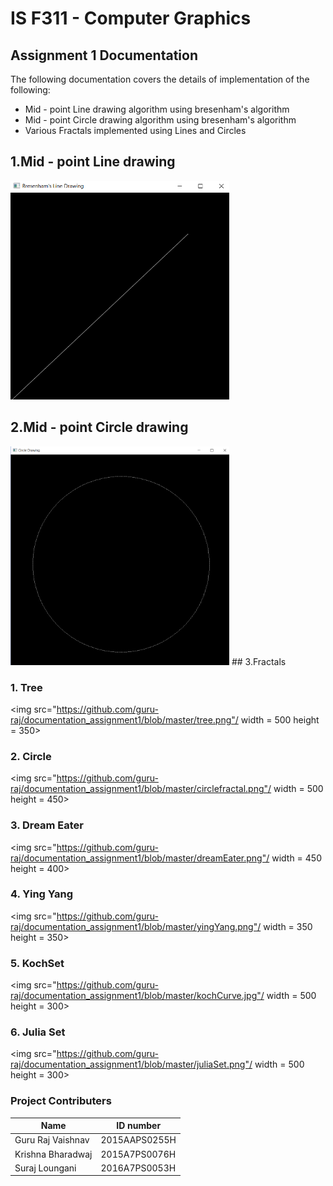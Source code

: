 # IS F311 - Computer Graphics
## Assignment 1 Documentation
The following documentation covers the details of implementation of the following:
- Mid - point Line drawing algorithm using bresenham's algorithm
- Mid - point Circle drawing algorithm using bresenham's algorithm
- Various Fractals implemented using Lines and Circles


## 1.Mid - point Line drawing
<img src="https://github.com/guru-raj/documentation_assignment1/blob/master/line.png" width = 350 height = 350/>

## 2.Mid - point Circle drawing
<img src="https://github.com/guru-raj/documentation_assignment1/blob/master/circle.png" width = 350 height = 350/>
## 3.Fractals

### 1. Tree
<img src="https://github.com/guru-raj/documentation_assignment1/blob/master/tree.png"/ width = 500 height = 350>

### 2. Circle
<img src="https://github.com/guru-raj/documentation_assignment1/blob/master/circlefractal.png"/  width = 500 height = 450>

### 3. Dream Eater
<img src="https://github.com/guru-raj/documentation_assignment1/blob/master/dreamEater.png"/ width = 450 height = 400>

### 4. Ying Yang
<img src="https://github.com/guru-raj/documentation_assignment1/blob/master/yingYang.png"/ width = 350 height = 350>

### 5. KochSet
<img src="https://github.com/guru-raj/documentation_assignment1/blob/master/kochCurve.jpg"/ width = 500 height = 300>

### 6. Julia Set
<img src="https://github.com/guru-raj/documentation_assignment1/blob/master/juliaSet.png"/ width = 500 height = 300>


### Project Contributers
|Name             |ID number    |
|-----------------|-------------|
|Guru Raj Vaishnav|2015AAPS0255H|
|Krishna Bharadwaj|2015A7PS0076H|
|Suraj Loungani   |2016A7PS0053H|
